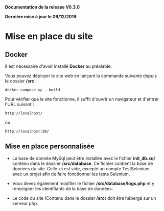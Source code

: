 
__Documentation de la release V0.3.0__

__Dernière mise à jour le 09/12/2019__

# Mise en place du site
## Docker
Il est nécessaire d'avoir installé **Docker** au préalable.

Vous pouvez déployer le site web en lançant la commande suivante depuis le dossier **/src** :
```
docker-compose up --build
```
Pour vérifier que le site fonctionne, il suffit d'ouvrir un navigateur et d'entrer l'URL suivant :
```
http://localhost/
```
ou
```
http://localhost:80/
```

## Mise en place personnalisée 
- La base de donnée MySql peut être installée avec le fichier **init_db.sql** contenu dans le dossier **/src/database**. Ce fichier contient la base de données du site. Celle-ci est vide, excepté un compte TestSelenium avec un projet afin de faire fonctionner les tests Selenium.

- Vous devez également modifier le fichier **/src/database/logs.php** et y renseigner les identifiants de la base de données.

- Le code du site (Contenu dans le dossier **/src**) doit être hébergé sur un serveur php.